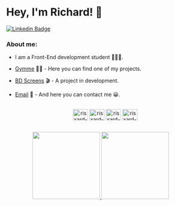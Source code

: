 # Hey, I'm Richard! 👋

[![Linkedin Badge](https://img.shields.io/badge/-LinkedIn-blue?style=flat-square&logo=Linkedin&logoColor=white&link=https://www.linkedin.com/in/richardson-ssouza/)](https://www.linkedin.com/in/richardson-ssouza/)

### About me:
- I am a Front-End development student 👨🏾‍💻.
- [Gymme](https://github.com/Risxard/Gymme) 🏋️‍♀️ - Here you can find one of my projects.
- [BD Screens](https://github.com/Risxard/BD-Screens) 🎬︎ - A project in development. 
- [Email](mailto:richardsonphp@gmail.com?subject=RE:ContatoGitHub) 📧 - And here you can contact me 😀.

  <div style="display: inline_block" align="center"><br>
  <img align="center" alt="risxard-react" height="30" width="40" src="https://cdn.jsdelivr.net/gh/devicons/devicon/icons/react/react-original-wordmark.svg">
   <img align="center" alt="risxard-javascritp" height="30" width="40" src="https://cdn.jsdelivr.net/gh/devicons/devicon/icons/javascript/javascript-plain.svg">
  <img align="center" alt="risxard-HTML" height="30" width="40" src="https://cdn.jsdelivr.net/gh/devicons/devicon/icons/html5/html5-plain-wordmark.svg">
  <img align="center" alt="risxard-CSS" height="30" width="40" src="https://cdn.jsdelivr.net/gh/devicons/devicon/icons/css3/css3-plain-wordmark.svg">
  </div>
 <br>
  <div align="center">
    <a href="https://github.com/risxard">
    <img height="180em" src="https://github-readme-stats.vercel.app/api?username=risxard&theme=blue-green"/>
    <img height="180em" src="https://github-readme-stats.vercel.app/api/top-langs/?username=risxard&theme=blue-green"/>
  </div>



 
